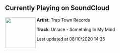 ## Currently Playing on SoundCloud

[<img align="left" width="100" src="https://i1.sndcdn.com/artworks-N6LyYqmIDfbvRlSH-DhluCg-t50x50.jpg">](https://soundcloud.com/traptownrecords/something-in-my-mind)

**Artist**: Trap Town Records 

**Track**: Unluce - Something In My Mind

Last updated at 08/10/2020 14:35
